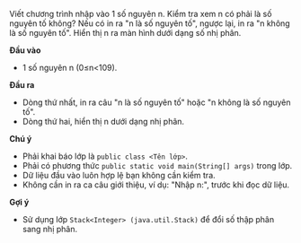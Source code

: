 Viết chương trình nhập vào 1 số nguyên n. Kiểm tra xem n có phải là số nguyên tố không? Nếu có in ra "n là số nguyên tố", ngược lại, in ra "n không là số nguyên tố". Hiển thị n ra màn hình dưới dạng số nhị phân.

**Đầu vào**
- 1 số nguyên n (0≤n<109).

**Đầu ra**
- Dòng thứ nhất, in ra câu "n là số nguyên tố" hoặc "n không là số nguyên tố".
- Dòng thứ hai, hiển thị n dưới dạng nhị phân.

**Chú ý**
- Phải khai báo lớp là `public class <Tên lớp>`.
- Phải có phương thức `public static void main(String[] args)` trong lớp.
- Dữ liệu đầu vào luôn hợp lệ bạn không cần kiểm tra.
- Không cần in ra ca câu giới thiệu, ví dụ: "Nhập n:", trước khi đọc dữ liệu.

**Gợi ý**
- Sử dụng lớp `Stack<Integer> (java.util.Stack)` để đổi số thập phân sang nhị phân.